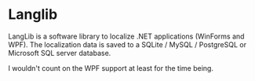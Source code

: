 # Langlib
LangLib is a software library to localize .NET applications (WinForms and WPF).  The localization data is saved to a SQLite / MySQL / PostgreSQL or Microsoft SQL server database.

I wouldn't count on the WPF support at least for the time being.
